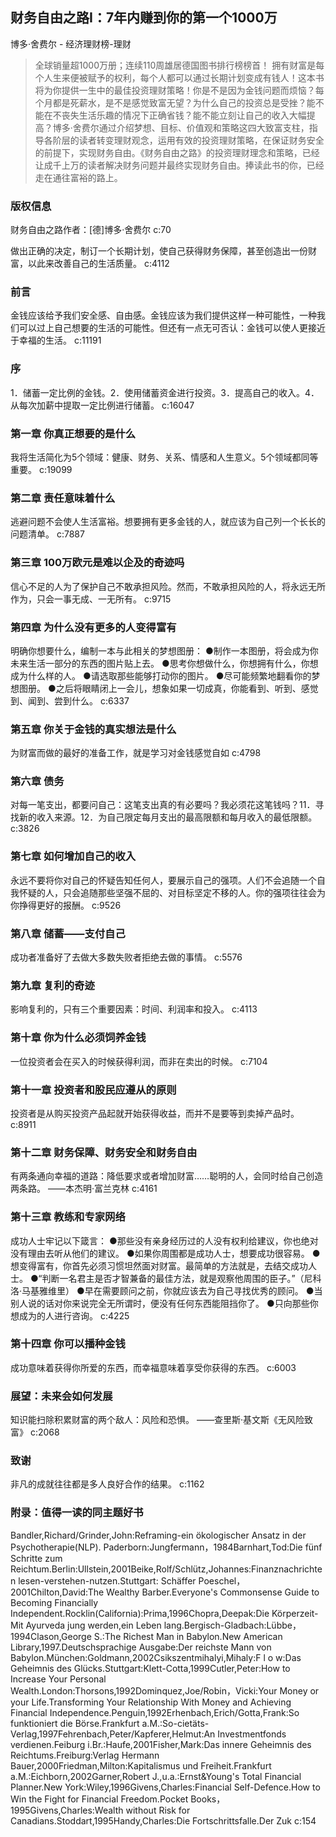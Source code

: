 ## 财务自由之路Ⅰ：7年内赚到你的第一个1000万

博多·舍费尔  -  经济理财榜-理财

> 全球销量超1000万册；连续110周雄居德国图书排行榜榜首！
拥有财富是每个人生来便被赋予的权利，每个人都可以通过长期计划变成有钱人！这本书将为你提供一生中的最佳投资理财策略！你是不是因为金钱问题而烦恼？每个月都是死薪水，是不是感觉致富无望？为什么自己的投资总是受挫？能不能在不丧失生活乐趣的情况下正确省钱？能不能立刻让自己的收入大幅提高？博多·舍费尔通过介绍梦想、目标、价值观和策略这四大致富支柱，指导各阶层的读者转变理财观念，运用有效的投资理财策略，在保证财务安全的前提下，实现财务自由。《财务自由之路》的投资理财理念和策略，已经让成千上万的读者解决财务问题并最终实现财务自由。捧读此书的你，已经走在通往富裕的路上。


### 版权信息

财务自由之路作者：[德]博多·舍费尔 c:70

做出正确的决定，制订一个长期计划，使自己获得财务保障，甚至创造出一份财富，以此来改善自己的生活质量。 c:4112

### 前言

金钱应该给予我们安全感、自由感。金钱应该为我们提供这样一种可能性，一种我们可以过上自己想要的生活的可能性。但还有一点无可否认：金钱可以使人更接近于幸福的生活。 c:11191

### 序

1．储蓄一定比例的金钱。2．使用储蓄资金进行投资。3．提高自己的收入。4．从每次加薪中提取一定比例进行储蓄。 c:16047

### 第一章 你真正想要的是什么

我将生活简化为5个领域：健康、财务、关系、情感和人生意义。5个领域都同等重要。 c:19099

### 第二章 责任意味着什么

逃避问题不会使人生活富裕。想要拥有更多金钱的人，就应该为自己列一个长长的问题清单。 c:7887

### 第三章 100万欧元是难以企及的奇迹吗

信心不足的人为了保护自己不敢承担风险。然而，不敢承担风险的人，将永远无所作为，只会一事无成、一无所有。 c:9715

### 第四章 为什么没有更多的人变得富有

明确你想要什么，编制一本与此相关的梦想图册：
●制作一本图册，将会成为你未来生活一部分的东西的图片贴上去。
●思考你想做什么，你想拥有什么，你想成为什么样的人。
●请选取那些能够打动你的图片。
●尽可能频繁地翻看你的梦想图册。
●之后将眼睛闭上一会儿，想象如果一切成真，你能看到、听到、感觉到、闻到、尝到什么。 c:6337

### 第五章 你关于金钱的真实想法是什么

为财富而做的最好的准备工作，就是学习对金钱感觉自如 c:4798

### 第六章 债务

对每一笔支出，都要问自己：这笔支出真的有必要吗？我必须花这笔钱吗？11．寻找新的收入来源。12．为自己限定每月支出的最高限额和每月收入的最低限额。 c:3826

### 第七章 如何增加自己的收入

永远不要将你对自己的怀疑告知任何人，要展示自己的强项。人们不会追随一个自我怀疑的人，只会追随那些坚强不屈的、对目标坚定不移的人。你的强项往往会为你挣得更好的报酬。 c:9526

### 第八章 储蓄——支付自己

成功者准备好了去做大多数失败者拒绝去做的事情。 c:5576

### 第九章 复利的奇迹

影响复利的，只有三个重要因素：时间、利润率和投入。 c:4113

### 第十章 你为什么必须饲养金钱

一位投资者会在买入的时候获得利润，而非在卖出的时候。 c:7104

### 第十一章 投资者和股民应遵从的原则

投资者是从购买投资产品起就开始获得收益，而并不是要等到卖掉产品时。 c:8911

### 第十二章 财务保障、财务安全和财务自由

有两条通向幸福的道路：降低要求或者增加财富……聪明的人，会同时给自己创造两条路。
——本杰明·富兰克林 c:4161

### 第十三章 教练和专家网络

成功人士牢记以下箴言：
●那些没有亲身经历过的人没有权利给建议，你也绝对没有理由去听从他们的建议。
●如果你周围都是成功人士，想要成功很容易。
●想变得富有，你首先必须习惯坦然面对财富。最简单的方法就是，去结交成功人士。
●“判断一名君主是否才智兼备的最佳方法，就是观察他周围的臣子。”（尼科洛·马基雅维里）
●早在需要顾问之前，你就应该去为自己寻找优秀的顾问。
●当别人说的话对你来说完全无所谓时，便没有任何东西能阻挡你了。
●只向那些你想成为的人进行咨询。 c:4225

### 第十四章 你可以播种金钱

成功意味着获得你所爱的东西，而幸福意味着享受你获得的东西。 c:6003

### 展望：未来会如何发展

知识能扫除积累财富的两个敌人：风险和恐惧。
——查里斯·基文斯《无风险致富》 c:2068

### 致谢

非凡的成就往往都是多人良好合作的结果。 c:1162

### 附录：值得一读的同主题好书

Bandler,Richard/Grinder,John:Reframing-ein ökologischer Ansatz in der Psychotherapie(NLP). Paderborn:Jungfermann，1984Barnhart,Tod:Die fünf Schritte zum Reichtum.Berlin:Ullstein,2001Beike,Rolf/Schlütz,Johannes:Finanznachrichten lesen-verstehen-nutzen.Stuttgart: Schäffer Poeschel，2001Chilton,David:The Wealthy Barber.Everyone's Commonsense Guide to Becoming Financially Independent.Rocklin(California):Prima,1996Chopra,Deepak:Die Körperzeit-Mit Ayurveda jung werden,ein Leben lang.Bergisch-Gladbach:Lübbe，1994Clason,George S.:The Richest Man in Babylon.New American Library,1997.Deutschsprachige Ausgabe:Der reichste Mann von Babylon.München:Goldmann,2002Csikszentmihalyi,Mihaly:F l o w:Das Geheimnis des Glücks.Stuttgart:Klett-Cotta,1999Cutler,Peter:How to Increase Your Personal Wealth.London:Thorsons,1992Dominquez,Joe/Robin，Vicki:Your Money or your Life.Transforming Your Relationship With Money and Achieving Financial Independence.Penguin,1992Erhenbach,Erich/Gotta,Frank:So funktioniert die Börse.Frankfurt a.M.:So-cietäts-Verlag,1997Fehrenbach,Peter/Kapferer,Helmut:An Investmentfonds verdienen.Feiburg i.Br.:Haufe,2001Fisher,Mark:Das innere Geheimnis des Reichtums.Freiburg:Verlag Hermann Bauer,2000Friedman,Milton:Kapitalismus und Freiheit.Frankfurt a.M.:Eichborn,2002Garner,Robert J.,u.a.:Ernst&Young's Total Financial Planner.New York:Wiley,1996Givens,Charles:Financial Self-Defence.How to Win the Fight for Financial Freedom.Pocket Books，1995Givens,Charles:Wealth without Risk for Canadians.Stoddart,1995Handy,Charles:Die Fortschrittsfalle.Der Zuk c:154